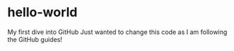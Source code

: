 # hello-world
My first dive into GitHub
Just wanted to change this code as I am following the GitHub guides!
